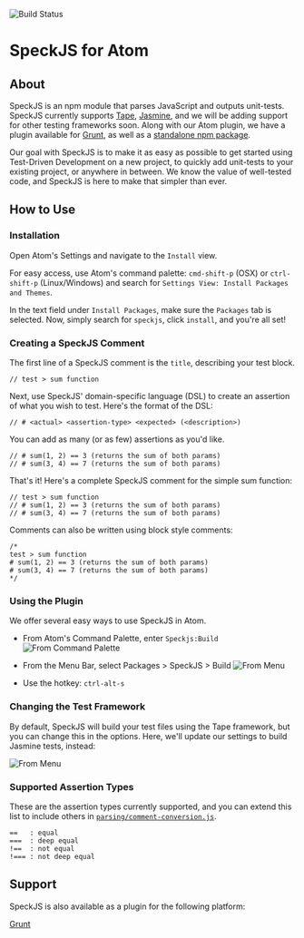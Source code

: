 ![Build Status](https://travis-ci.org/speckjs/atom-speckjs.svg?branch=development)

# SpeckJS for Atom

## About
SpeckJS is an npm module that parses JavaScript and outputs unit-tests. SpeckJS currently supports [Tape](https://github.com/substack/tape), [Jasmine](https://github.com/jasmine/jasmine), and we will be adding support for other testing frameworks soon. Along with our Atom plugin, we have a plugin available for [Grunt](https://github.com/speckjs/grunt-speckjs), as well as a [standalone npm package](https://github.com/speckjs/speckjs).

Our goal with SpeckJS is to make it as easy as possible to get started using Test-Driven Development on a new project, to quickly add unit-tests to your existing project, or anywhere in between. We know the value of well-tested code, and SpeckJS is here to make that simpler than ever.

## How to Use

### Installation
Open Atom's Settings and navigate to the `Install` view.

For easy access, use Atom's command palette: `cmd-shift-p` (OSX) or `ctrl-shift-p` (Linux/Windows)
and search for `Settings View: Install Packages and Themes`.

In the text field under `Install Packages`, make sure the `Packages` tab is selected.
Now, simply search for `speckjs`, click `install`, and you're all set!

<!-- ONCE NEW TAG LINE HAS BEEN UPDATED, INSERT GIF OF "INSTALL PACKAGE" -> SEARCH "speckjs" -> CLICK INSTALL -->


### Creating a SpeckJS Comment
The first line of a SpeckJS comment is the `title`, describing your test block.
```
// test > sum function
```

Next, use SpeckJS' domain-specific language (DSL) to create an assertion of what you wish to test. Here's the format of the DSL:
```
// # <actual> <assertion-type> <expected> (<description>)
```

You can add as many (or as few) assertions as you'd like.
```
// # sum(1, 2) == 3 (returns the sum of both params)
// # sum(3, 4) == 7 (returns the sum of both params)
```

That's it! Here's a complete SpeckJS comment for the simple sum function:
```
// test > sum function
// # sum(1, 2) == 3 (returns the sum of both params)
// # sum(3, 4) == 7 (returns the sum of both params)
```

Comments can also be written using block style comments:
```
/*
test > sum function
# sum(1, 2) == 3 (returns the sum of both params)
# sum(3, 4) == 7 (returns the sum of both params)
*/
```

### Using the Plugin
We offer several easy ways to use SpeckJS in Atom.

* From Atom's Command Palette, enter `Speckjs:Build`
![From Command Palette](http://i.imgur.com/eBoLu2N.gif)

* From the Menu Bar, select Packages > SpeckJS > Build
![From Menu](http://i.imgur.com/oXt5cxB.gif)

* Use the hotkey: `ctrl-alt-s`

### Changing the Test Framework
By default, SpeckJS will build your test files using the Tape framework, but you can change this in the options.
Here, we'll update our settings to build Jasmine tests, instead:

![From Menu](http://i.imgur.com/4HoHsxn.gif)

### Supported Assertion Types
These are the assertion types currently supported, and you can extend this list to include others in [`parsing/comment-conversion.js`](https://github.com/speckjs/speckjs/blob/master/parsing/comment-conversion.js).
```
==   : equal
===  : deep equal
!==  : not equal
!=== : not deep equal
```

## Support
SpeckJS is also available as a plugin for the following platform:

[Grunt](https://github.com/speckjs/grunt-speckjs)
